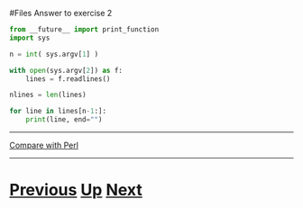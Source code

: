 #Files Answer to exercise 2

```python
from __future__ import print_function
import sys

n = int( sys.argv[1] )

with open(sys.argv[2]) as f:
    lines = f.readlines()

nlines = len(lines)

for line in lines[n-1:]:
    print(line, end="")
```

***

[Compare with Perl](../beginning_perl/files_tail.md)

***

# [Previous](files.md) [Up](README.md) [Next](files.md)
